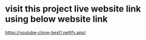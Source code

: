 # visit this project live website link using below website link

https://youtube-clone-best1.netlify.app/
